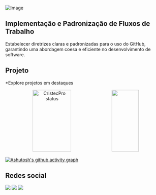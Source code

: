 ![Image](https://github.com/user-attachments/assets/eca3f1c6-97b0-4168-8e90-43b3cf359fbd)

## Implementação e Padronização de Fluxos de Trabalho

Estabelecer diretrizes claras e padronizadas para o uso do GitHub, garantindo uma abordagem coesa e eficiente no desenvolvimento de software.
## Projeto
*Explore projetos em destaques
  <div align="center">
  
  <img width="49%" height="195px" src="https://github-readme-stats.vercel.app/api?username=CristecPro&show_icons=true&count_private=true&hide_border=true&title_color=dee5ea&icon_color=1F85DE&text_color=dee5ea&bg_color=0d1117" alt="CristecPro status"/>
  
  <img width="41%" height="195px" src="https://github-readme-stats.vercel.app/api/top-langs/?username=CristecPro&layout=compact&hide_border=true&title_color=dee5ea&text_color=dee5ea&bg_color=0d1117" />
  
  </div>
  
  [![Ashutosh's github activity graph](https://github-readme-activity-graph.vercel.app/graph?username=CristecPro&custom_title=Cristec%20Pro%20Contribution%20graph&hide_border=true&bg_color=0d1117&title_color=dee5ea&color=1DAFDB&line=1DAFDB&point=1DAFDB)](https://github.com/ashutosh00710/github-readme-activity-graph)
  
  
  <div align="center">  
  
  </div>

## Redes social

<a href="https://www.facebook.com/CristecPro" target="_blank"><img src="https://img.shields.io/badge/Facebook-1877F2?style=for-the-badge&logo=facebook&logoColor=white" target="_blank"></a> <a href="https://www.instagram.com/cristec_pro/" target="_blank"><img src="https://img.shields.io/badge/Instagram-E4405F?style=for-the-badge&logo=instagram&logoColor=white" target="_blank"></a> 
<a href="https://www.tiktok.com/@cristec_pro" target="_blank"><img src="https://img.shields.io/badge/TikTok-000000?style=for-the-badge&logo=tiktok&logoColor=white" target="_blank"></a> 

